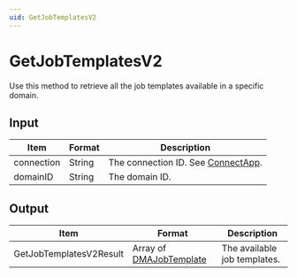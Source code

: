 ```yaml
---
uid: GetJobTemplatesV2
---
```


# GetJobTemplatesV2

Use this method to retrieve all the job templates available in a specific domain.

<!-- Available from DataMiner 10.0.9 onwards. -->

## Input

| Item       | Format | Description                                          |
|------------|--------|------------------------------------------------------|
| connection | String | The connection ID. See [ConnectApp](xref:ConnectApp). |
| domainID   | String | The domain ID.                                       |

## Output

| Item | Format | Description |
|--|--|--|
| GetJobTemplatesV2Result | Array of [DMAJobTemplate](xref:DMAJobTemplate) | The available job templates. |
